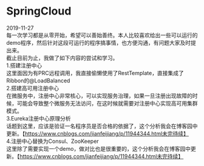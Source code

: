 # SpringCloud
2019-11-27</br>
每一次学习都是从零开始，希望可以善始善终。本人比较喜欢给出一些可以运行的demo程序，然后针对这段可运行的程序搞事情，也方便沟通，有问题大家及时提出来。</br>
截止目前为止，我做了如下内容的尝试和学习。</br>
1.搭建注册中心</br>
这里面因为有PRC远程调用，我直接偷懒使用了RestTemplate，直接集成了Ribbon的@LoadBalanced</br>
2.搭建高可用注册中心</br>
在微服务中，注册中心非常核心，可以实现服务治理，如果一旦注册出现故障的时候，可能会导致整个微服务无法访问，在这时候就需要对注册中心实现高可用集群模式。</br>
3.Eureka注册中心原理分析</br>
话题到这里，应该是验证一名程序员是否合格的依据了，这个分析我会在博客园中更新。【https://www.cnblogs.com/jianfeijiang/p/11944344.html未完待续】</br>
4.注册中心替换为Consul、ZooKeeper</br>
这里除了需要实现一个demo，做对比也是很重要的，这个分析我会在博客园中更新。【https://www.cnblogs.com/jianfeijiang/p/11944344.html未完待续】</br>
